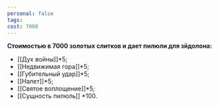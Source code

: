 ```yaml
---
personal: false
tags: 
cost: 7000
---
```

**Стоимостью в 7000 золотых слитков и дает пилюли для зйдолона:**  

- [[Дух войны]]*5;
- [[Недвижимая гора]]*5;
- [[Губительный удар]]*5;
- [[Налет]]*5;
- [[Святое воплощение]]*5;
- [[Сущность пилюль]] *100.